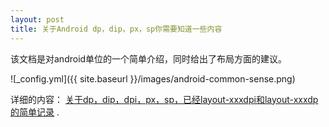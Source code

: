 ```yaml
---
layout: post
title: 关于Android dp，dip，px，sp你需要知道一些内容
---
```


该文档是对android单位的一个简单介绍，同时给出了布局方面的建议。

![_config.yml]({{ site.baseurl }}/images/android-common-sense.png)

详细的内容： [关于dp，dip，dpi，px，sp，已经layout-xxxdpi和layout-xxxdp的简单记录](https://github.com/robertzhang/Android-common-sense) . 
